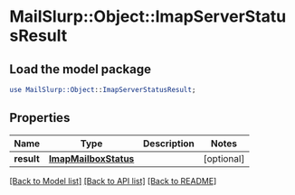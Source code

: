 # MailSlurp::Object::ImapServerStatusResult

## Load the model package
```perl
use MailSlurp::Object::ImapServerStatusResult;
```

## Properties
Name | Type | Description | Notes
------------ | ------------- | ------------- | -------------
**result** | [**ImapMailboxStatus**](ImapMailboxStatus) |  | [optional] 

[[Back to Model list]](../README#documentation-for-models) [[Back to API list]](../README#documentation-for-api-endpoints) [[Back to README]](../README)


